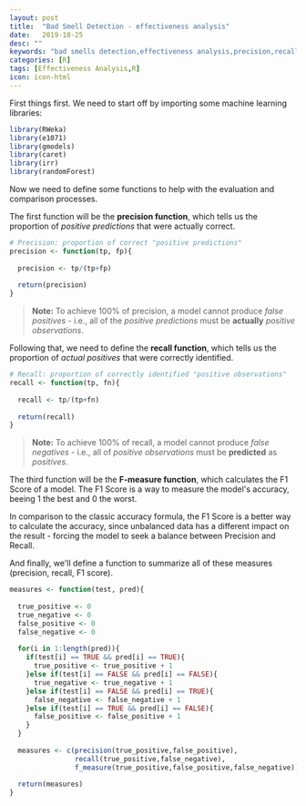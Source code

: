 ```yaml
---
layout: post
title:  "Bad Smell Detection - effectiveness analysis"
date:   2019-10-25
desc: ""
keywords: "bad smells detection,effectiveness analysis,precision,recall,f1 score,f-measure,R"
categories: [R]
tags: [Effectiveness Analysis,R]
icon: icon-html
---
```


First things first. We need to start off by importing some machine learning libraries:

```R
library(RWeka)
library(e1071)
library(gmodels)
library(caret)
library(irr)
library(randomForest)
```

Now we need to define some functions to help with the evaluation and comparison processes.

The first function will be the **precision function**, which tells us the proportion of *positive predictions* that were actually correct.

```R
# Precision: proportion of correct "positive predictions"
precision <- function(tp, fp){
  
  precision <- tp/(tp+fp)
  
  return(precision)
}
```
> **Note:** To achieve 100% of precision, a model cannot produce *false positives* - i.e., all of the *positive predictions* must be **actually** *positive observations*.

Following that, we need to define the **recall function**, which tells us the proportion of *actual positives* that were correctly identified.

```R
# Recall: proportion of correctly identified "positive observations"
recall <- function(tp, fn){
  
  recall <- tp/(tp+fn)
  
  return(recall)
}
```
> **Note:** To achieve 100% of recall, a model cannot produce *false negatives* - i.e., all of *positive observations* must be **predicted** as *positives*.

The third function will be the **F-measure function**, which calculates the F1 Score of a model. The F1 Score is a way to measure the model's accuracy, beeing 1 the best and 0 the worst.

In comparison to the classic accuracy formula, the F1 Score is a better way to calculate the accuracy, since unbalanced data has a different impact on the result - forcing the model to seek a balance between Precision and Recall.

And finally, we'll define a function to summarize all of these measures (precision, recall, F1 score).

```R
measures <- function(test, pred){
  
  true_positive <- 0
  true_negative <- 0
  false_positive <- 0
  false_negative <- 0
  
  for(i in 1:length(pred)){
    if(test[i] == TRUE && pred[i] == TRUE){
      true_positive <- true_positive + 1
    }else if(test[i] == FALSE && pred[i] == FALSE){
      true_negative <- true_negative + 1
    }else if(test[i] == FALSE && pred[i] == TRUE){
      false_negative <- false_negative + 1
    }else if(test[i] == TRUE && pred[i] == FALSE){
      false_positive <- false_positive + 1
    }
  }
  
  measures <- c(precision(true_positive,false_positive), 
                recall(true_positive,false_negative), 
                f_measure(true_positive,false_positive,false_negative))
  
  return(measures)
}
```


